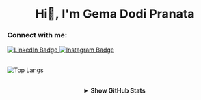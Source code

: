 <div id="header" align="center">
<!--   <img src="https://media.giphy.com/media/Qo2dupDib32rkTY4hX/giphy.gif" width="200"/> -->
  <h1>Hi👋, I'm Gema Dodi Pranata</h1>
</div>

<p align="center">
<!--   I am an enthusiastic graduate in Informatics with a specific interest in web development and software engineering. Proficient in building and optimizing websites, with a strong foundation in programming languages such as JavaScript, and PHP. I am eager to apply the theoretical knowledge gained from lectures to real-world projects and challenges. I have the ability to adapt quickly to new technologies and environments. I am highly enthusiastic about contributing to innovative solutions and driving meaningful impact in the technology industry. -->
</p>

<h3 align="left" class="heading-element" dir="auto">Connect with me:</h3>
<div id="badges">
  <a href="https://www.linkedin.com/in/gemadp/" target="_blank" rel="noopener noreferrer">
    <img src="https://img.shields.io/badge/LinkedIn-%230A66C2?style=for-the-badge&logo=linkedin&logoColor=white" alt="LinkedIn Badge"/>
  </a>
  <a href="https://www.instagram.com/gemadp01/" target="_blank" rel="noopener noreferrer">
    <img src="https://img.shields.io/badge/Instagram-%23E4405F?style=for-the-badge&logo=instagram&logoColor=white" alt="Instagram Badge"/>
  </a>
</div>

<br>

![Top Langs](https://github-readme-stats.vercel.app/api/top-langs/?username=gemadp01&hide_progress=true)

<br>

<details align="center">
  <summary>
    <b>Show GitHub Stats</b>
  </summary>
  
  <p dir="auto">
      <img align="center" src="https://github-readme-stats.vercel.app/api?username=gemadp01&show_icons=true" alt="gemadp" />
<!--     <a target="_blank" rel="noopener noreferrer nofollow" href="https://github-readme-stats.vercel.app/api?username=gemadp01&show_icons=true&theme=tokyonight">
      <img src="https://github-readme-stats.vercel.app/api?username=gemadp01&show_icons=true&theme=tokyonight" alt="gemadp01" style="max-width: 100%;">
    </a> -->
  </p>
</details>
<!---
gemadp01/gemadp01 is a ✨ special ✨ repository because its `README.md` (this file) appears on your GitHub profile.
You can click the Preview link to take a look at your changes.
--->

